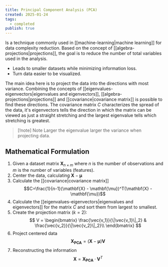 ```yaml
---
title: Principal Component Analysis (PCA)
created: 2025-01-24
tags:
  - completed
publish: true
---
```

Is a technique commonly used in [[machine-learning|machine learning]] for data complexity reduction. Based on the concept of [[algebra-projections|projections]], the goal is to reduce the number of total variables used in the analysis.

- Leads to smaller datasets while minimizing information loss.
- Turn data easier to be visualized.

The main idea here is to project the data into the directions with most variance. Combining the concepts of [[eigenvalues-eigenvectors|eigenvalues and eigenvectors]], [[algebra-projections|projections]] and [[covariance|covariance matrix]] is possible to find these directions. The covariance matrix $C$ characterizes the spread of the data, it's eigenvectors tells the direction in which the matrix can be viewed as just a straight stretching and the largest eigenvalue tells which stretching is greatest.

> [!note] Note
> Larger the eigenvalue larger the variance when projecting data.

## Mathematical Formulation

1. Given a dataset matrix $\mathbf{X}_{n \times m}$ where $n$ is the number of observations and $m$ is the number of variables (features).
2. Center the data, calculating $\mathbf{X} - \mathbf{\mu}$
3. Calculate the [[covariance|covariance matrix]]
$$C=\frac{1}{n-1}(\mathbf{X} - \mathbf{\mu})^T(\mathbf{X} - \mathbf{\mu})$$
4. Calculate the [[eigenvalues-eigenvectors|eigenvalues and eigenvectors]] for the matrix $C$ and sort them from largest to smallest.
5. Create the projection matrix $(k=2)$:
$$
V = \begin{bmatrix}  
\frac{\vec{v_1}}{\|\vec{v_1}\|_2} & \frac{\vec{v_2}}{\|\vec{v_2}\|_2}\\
\end{bmatrix}
$$
6. Project centered data
$$\mathbf{X_{PCA}} = (\mathbf{X} - \mathbf{\mu})\mathbf{V}$$
7. Reconstructing the information
$$\mathbf{X} = \mathbf{X_{PCA}}\cdot\mathbf{V}^T$$
